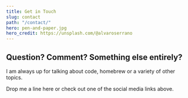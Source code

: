 ```yaml
---
title: Get in Touch
slug: contact
path: "/contact/"
hero: pen-and-paper.jpg
hero_credit: https://unsplash.com/@alvaroserrano
---
```


## Question? Comment? Something else entirely?
I am always up for talking about code, homebrew or a variety of other topics.

Drop me a line here or check out one of the social media links above.

